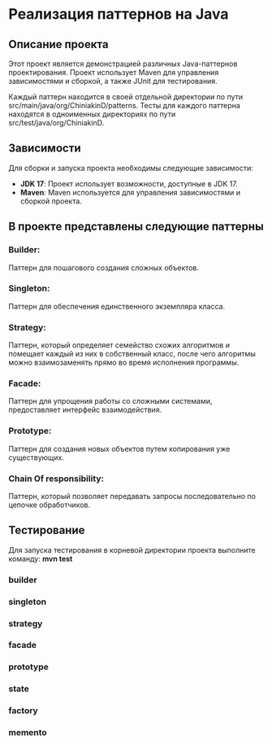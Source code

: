 # Реализация паттернов на Java

## Описание проекта

Этот проект является демонстрацией различных Java-паттернов проектирования.
Проект использует Maven для управления зависимостями и сборкой, а также JUnit для тестирования.

Каждый паттерн находится в своей отдельной директории по пути src/main/java/org/ChiniakinD/patterns.
Тесты для каждого паттерна находятся в одноименных директориях по пути src/test/java/org/ChiniakinD.

## Зависимости

Для сборки и запуска проекта необходимы следующие зависимости:

- **JDK 17**: Проект использует возможности, доступные в JDK 17.
- **Maven**: Maven используется для управления зависимостями и сборкой проекта.

## В проекте представлены следующие паттерны

### Builder: 
Паттерн для пошагового создания сложных объектов.
### Singleton:
Паттерн для обеспечения единственного экземпляра класса.
### Strategy:
Паттерн, который определяет семейство схожих алгоритмов и помещает каждый из них в собственный класс, 
после чего алгоритмы можно взаимозаменять прямо во время исполнения программы.
### Facade:
Паттерн для упрощения работы со сложными системами, предоставляет интерфейс взаимодействия.
### Prototype:
Паттерн для создания новых объектов путем копирования уже существующих.
### Chain Of responsibility:
Паттерн, который позволяет передавать запросы последовательно по цепочке обработчиков.

## Тестирование
Для запуска тестирования в корневой директории проекта выполните команду:
**mvn test**

### builder 
### singleton 
### strategy 
### facade
### prototype 
### state
### factory
### memento
